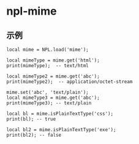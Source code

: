 # npl-mime

## 示例

    local mime = NPL.load('mime');
    
    local mimeType = mime.get('html');
    print(mimeType);  -- text/html
    
    local mimeType2 = mime.get('abc');
    print(mimeType2);  -- application/octet-stream
    
    mime.set('abc', 'text/plain');
    local mimeType3 = mime.get('abc');
    print(mimeType3); -- text/plain
    
    local bl = mime.isPlainTextType('css');
    print(bl); -- true
    
    local bl2 = mime.isPlainTextType('exe');
    print(bl2); -- false
